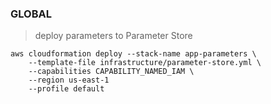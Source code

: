 ### GLOBAL ###

> deploy parameters to Parameter Store
```
aws cloudformation deploy --stack-name app-parameters \
    --template-file infrastructure/parameter-store.yml \
    --capabilities CAPABILITY_NAMED_IAM \
    --region us-east-1
    --profile default
```